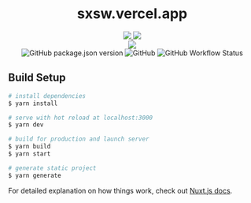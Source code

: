 <h1 align="center">sxsw.vercel.app</h1>

<div align="center">
    <a href="https://forthebadge.com">
        <img src="https://img.shields.io/badge/BUILT%20WITH-Nuxt%20Content-green?style=for-the-badge" />
    </a>
    <a href="https://forthebadge.com">
        <img src="https://img.shields.io/badge/BUILT%20WITH-Tailwind%20CSS-green?style=for-the-badge" />
    </a>
</div>

<div align="center">
    <a href="https://forthebadge.com">
        <img src="https://img.shields.io/badge/MADE%20WITH-%E2%9D%A4-red?style=for-the-badge" />
    </a>
</div>

<div align="center">
    <img alt="GitHub package.json version" src="https://img.shields.io/github/package-json/v/sxsw1029/sxsw.vercel.app?style=flat-square">
    <img alt="GitHub" src="https://img.shields.io/github/license/sxsw1029/sxsw.vercel.app?style=flat-square">
    <img alt="GitHub Workflow Status" src="https://img.shields.io/github/workflow/status/sxsw1029/sxsw.vercel.app/ci?style=flat-square">
</div>

## Build Setup

```bash
# install dependencies
$ yarn install

# serve with hot reload at localhost:3000
$ yarn dev

# build for production and launch server
$ yarn build
$ yarn start

# generate static project
$ yarn generate
```

For detailed explanation on how things work, check out [Nuxt.js docs](https://nuxtjs.org).

